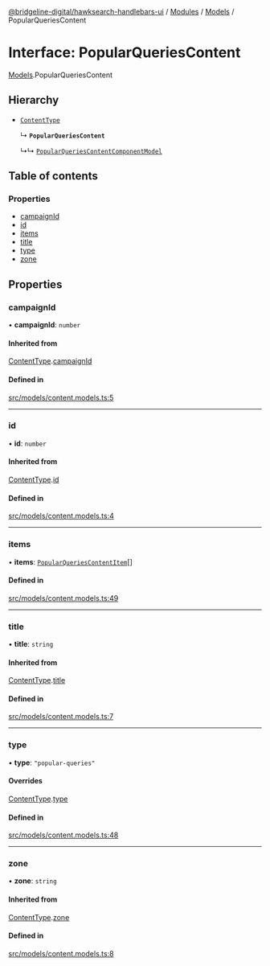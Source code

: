 [@bridgeline-digital/hawksearch-handlebars-ui](../README.md) / [Modules](../modules.md) / [Models](../modules/Models.md) / PopularQueriesContent

# Interface: PopularQueriesContent

[Models](../modules/Models.md).PopularQueriesContent

## Hierarchy

- [`ContentType`](Models.ContentType.md)

  ↳ **`PopularQueriesContent`**

  ↳↳ [`PopularQueriesContentComponentModel`](Models.PopularQueriesContentComponentModel.md)

## Table of contents

### Properties

- [campaignId](Models.PopularQueriesContent.md#campaignid)
- [id](Models.PopularQueriesContent.md#id)
- [items](Models.PopularQueriesContent.md#items)
- [title](Models.PopularQueriesContent.md#title)
- [type](Models.PopularQueriesContent.md#type)
- [zone](Models.PopularQueriesContent.md#zone)

## Properties

### campaignId

• **campaignId**: `number`

#### Inherited from

[ContentType](Models.ContentType.md).[campaignId](Models.ContentType.md#campaignid)

#### Defined in

[src/models/content.models.ts:5](https://bitbucket.org/bridgelinedigital/frontend-handlebars-ui/src/db3ebfe/src/models/content.models.ts#lines-5)

___

### id

• **id**: `number`

#### Inherited from

[ContentType](Models.ContentType.md).[id](Models.ContentType.md#id)

#### Defined in

[src/models/content.models.ts:4](https://bitbucket.org/bridgelinedigital/frontend-handlebars-ui/src/db3ebfe/src/models/content.models.ts#lines-4)

___

### items

• **items**: [`PopularQueriesContentItem`](Models.PopularQueriesContentItem.md)[]

#### Defined in

[src/models/content.models.ts:49](https://bitbucket.org/bridgelinedigital/frontend-handlebars-ui/src/db3ebfe/src/models/content.models.ts#lines-49)

___

### title

• **title**: `string`

#### Inherited from

[ContentType](Models.ContentType.md).[title](Models.ContentType.md#title)

#### Defined in

[src/models/content.models.ts:7](https://bitbucket.org/bridgelinedigital/frontend-handlebars-ui/src/db3ebfe/src/models/content.models.ts#lines-7)

___

### type

• **type**: ``"popular-queries"``

#### Overrides

[ContentType](Models.ContentType.md).[type](Models.ContentType.md#type)

#### Defined in

[src/models/content.models.ts:48](https://bitbucket.org/bridgelinedigital/frontend-handlebars-ui/src/db3ebfe/src/models/content.models.ts#lines-48)

___

### zone

• **zone**: `string`

#### Inherited from

[ContentType](Models.ContentType.md).[zone](Models.ContentType.md#zone)

#### Defined in

[src/models/content.models.ts:8](https://bitbucket.org/bridgelinedigital/frontend-handlebars-ui/src/db3ebfe/src/models/content.models.ts#lines-8)
